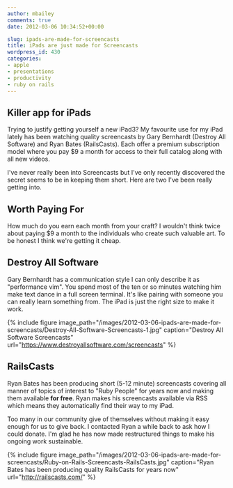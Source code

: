 ```yaml
---
author: mbailey
comments: true
date: 2012-03-06 10:34:52+00:00

slug: ipads-are-made-for-screencasts
title: iPads are just made for Screencasts
wordpress_id: 430
categories:
- apple
- presentations
- productivity
- ruby on rails
---
```


## Killer app for iPads

Trying to justify getting yourself a new iPad3? My favourite use for my iPad
lately has been watching quality screencasts by Gary Bernhardt (Destroy All
Software) and Ryan Bates (RailsCasts). Each offer a premium subscription model
where you pay $9 a month for access to their full catalog along with all new
videos.

I've never really been into Screencasts but I've only recently discovered the
secret seems to be in keeping them short. Here are two I've been really getting
into.


## Worth Paying For

How much do you earn each month from your craft? I wouldn't think twice about
paying $9 a month to the individuals who create such valuable art. To be honest
I think we're getting it cheap.


## Destroy All Software

Gary Bernhardt has a communication style I can only describe it as "performance
vim". You spend most of the ten or so minutes watching him make text dance in a
full screen terminal. It's like pairing with someone you can really learn
something from. The iPad is just the right size to make it work.

{%
  include figure
  image_path="/images/2012-03-06-ipads-are-made-for-screencasts/Destroy-All-Software-Screencasts-1.jpg"
  caption="Destroy All Software Screencasts"
  url="https://www.destroyallsoftware.com/screencasts"
%}


## RailsCasts

Ryan Bates has been producing short (5-12 minute) screencasts covering all
manner of topics of interest to "Ruby People" for years now and making them
available **for free**. Ryan makes his screencasts available via RSS which
means they automatically find their way to my iPad.

Too many in our community give of themselves without making it easy enough for
us to give back. I contacted Ryan a while back to ask how I could donate. I'm
glad he has now made restructured things to make his ongoing work sustainable.

{% 
  include figure
  image_path="/images/2012-03-06-ipads-are-made-for-screencasts/Ruby-on-Rails-Screencasts-RailsCasts.jpg"
  caption="Ryan Bates has been producing quality RailsCasts for years now"
  url="http://railscasts.com/"
%}
